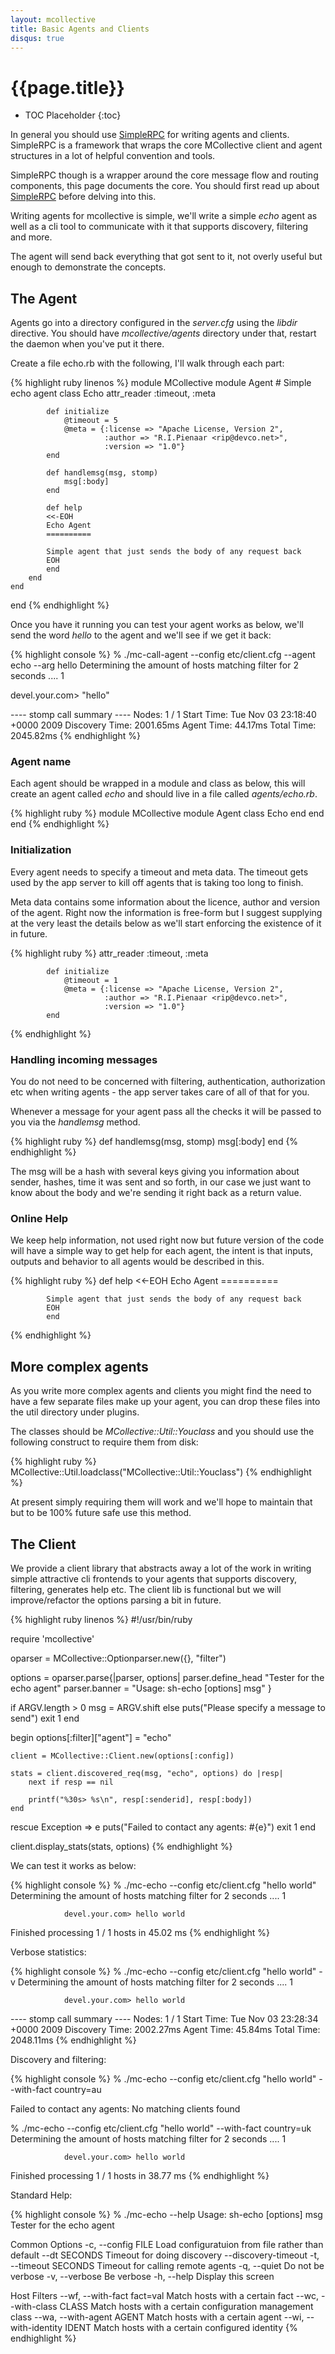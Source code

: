 ```yaml
---
layout: mcollective
title: Basic Agents and Clients
disqus: true
---
```

[SimpleRPCIntroduction]: /simplerpc/

# {{page.title}}

 * TOC Placeholder
 {:toc}

In general you should use [SimpleRPC][SimpleRPCIntroduction] for writing agents and clients.  SimpleRPC is a framework that wraps the core MCollective client and agent structures in a lot of helpful convention and tools.

SimpleRPC though is a wrapper around the core message flow and routing components, this page documents the core.  You should first read up about [SimpleRPC][SimpleRPCIntroduction] before delving into this.

Writing agents for mcollective is simple, we'll write a simple _echo_ agent as well as a cli tool to communicate with it that supports discovery, filtering and more.

The agent will send back everything that got sent to it, not overly useful but enough to demonstrate the concepts.

## The Agent

Agents go into a directory configured in the _server.cfg_ using the _libdir_ directive.  You should have _mcollective/agents_ directory under that, restart the daemon when you've put it there.

Create a file echo.rb with the following, I'll walk through each part:

{% highlight ruby linenos %}
module MCollective
    module Agent
        # Simple echo agent
        class Echo
            attr_reader :timeout, :meta

            def initialize
                @timeout = 5
                @meta = {:license => "Apache License, Version 2",
                         :author => "R.I.Pienaar <rip@devco.net>",
                         :version => "1.0"}
            end

            def handlemsg(msg, stomp)
                msg[:body]
            end

            def help
            <<-EOH
            Echo Agent
            ==========

            Simple agent that just sends the body of any request back
            EOH
            end
        end
    end
end
{% endhighlight %}

Once you have it running you can test your agent works as below, we'll send the word _hello_ to the agent and we'll see if we get it back:

{% highlight console %}
% ./mc-call-agent --config etc/client.cfg --agent echo --arg hello
Determining the amount of hosts matching filter for 2 seconds .... 1

devel.your.com>
"hello"

---- stomp call summary ----
           Nodes: 1 / 1
      Start Time: Tue Nov 03 23:18:40 +0000 2009
  Discovery Time: 2001.65ms
      Agent Time: 44.17ms
      Total Time: 2045.82ms
{% endhighlight %}


### Agent name
Each agent should be wrapped in a module and class as below, this will create an agent called _echo_ and should live in a file called _agents/echo.rb_.

{% highlight ruby %}
module MCollective
    module Agent
        class Echo
        end
    end
end
{% endhighlight %}

### Initialization
Every agent needs to specify a timeout and meta data.  The timeout gets used by the app server to kill off agents that is taking too long to finish.

Meta data contains some information about the licence, author and version of the agent.  Right now the information is free-form but I suggest supplying at the very least the details below as we'll start enforcing the existence of it in future.

{% highlight ruby %}
            attr_reader :timeout, :meta

            def initialize
                @timeout = 1
                @meta = {:license => "Apache License, Version 2",
                         :author => "R.I.Pienaar <rip@devco.net>",
                         :version => "1.0"}
            end
{% endhighlight %}

### Handling incoming messages
You do not need to be concerned with filtering, authentication, authorization etc when writing agents - the app server takes care of all of that for you.

Whenever a message for your agent pass all the checks it will be passed to you via the _handlemsg_ method.

{% highlight ruby %}
            def handlemsg(msg, stomp)
                msg[:body]
            end
{% endhighlight %}

The msg will be a hash with several keys giving you information about sender, hashes, time it was sent and so forth, in our case we just want to know about the body and we're sending it right back as a return value.

### Online Help
We keep help information, not used right now but future version of the code will have a simple way to get help for each agent, the intent is that inputs, outputs and behavior to all agents would be described in this.

{% highlight ruby %}
            def help
            <<-EOH
            Echo Agent
            ==========

            Simple agent that just sends the body of any request back
            EOH
            end
{% endhighlight %}

## More complex agents
As you write more complex agents and clients you might find the need to have a few separate files make up your agent, you can drop these files into the util directory under plugins.

The classes should be _MCollective::Util::Youclass_ and you should use the following construct to require them from disk:

{% highlight ruby %}
MCollective::Util.loadclass("MCollective::Util::Youclass")
{% endhighlight %}

At present simply requiring them will work and we'll hope to maintain that but to be 100% future safe use this method.

## The Client
We provide a client library that abstracts away a lot of the work in writing simple attractive cli frontends to your agents that supports discovery, filtering, generates help etc.  The client lib is functional but we will improve/refactor the options parsing a bit in future.

{% highlight ruby linenos %}
#!/usr/bin/ruby

require 'mcollective'

oparser = MCollective::Optionparser.new({}, "filter")

options = oparser.parse{|parser, options|
    parser.define_head "Tester for the echo agent"
    parser.banner = "Usage: sh-echo [options] msg"
}

if ARGV.length > 0
    msg = ARGV.shift
else
    puts("Please specify a message to send")
    exit 1
end

begin
    options[:filter]["agent"] = "echo"

    client = MCollective::Client.new(options[:config])

    stats = client.discovered_req(msg, "echo", options) do |resp|
        next if resp == nil

        printf("%30s> %s\n", resp[:senderid], resp[:body])
    end
rescue Exception => e
    puts("Failed to contact any agents: #{e}")
    exit 1
end

client.display_stats(stats, options)
{% endhighlight %}

We can test it works as below:

{% highlight console %}
% ./mc-echo --config etc/client.cfg "hello world"
Determining the amount of hosts matching filter for 2 seconds .... 1

                devel.your.com> hello world

Finished processing 1 / 1 hosts in 45.02 ms
{% endhighlight %}

Verbose statistics:

{% highlight console %}
% ./mc-echo --config etc/client.cfg "hello world" -v
Determining the amount of hosts matching filter for 2 seconds .... 1

                devel.your.com> hello world

---- stomp call summary ----
           Nodes: 1 / 1
      Start Time: Tue Nov 03 23:28:34 +0000 2009
  Discovery Time: 2002.27ms
      Agent Time: 45.84ms
      Total Time: 2048.11ms
{% endhighlight %}

Discovery and filtering:

{% highlight console %}
% ./mc-echo --config etc/client.cfg "hello world" --with-fact country=au

Failed to contact any agents: No matching clients found

% ./mc-echo --config etc/client.cfg "hello world" --with-fact country=uk
Determining the amount of hosts matching filter for 2 seconds .... 1

                devel.your.com> hello world

Finished processing 1 / 1 hosts in 38.77 ms
{% endhighlight %}

Standard Help:

{% highlight console %}
% ./mc-echo --help 
Usage: sh-echo [options] msg 
Tester for the echo agent

Common Options
    -c, --config FILE                Load configuratuion from file rather than default
        --dt SECONDS                 Timeout for doing discovery
        --discovery-timeout
    -t, --timeout SECONDS            Timeout for calling remote agents
    -q, --quiet                      Do not be verbose
    -v, --verbose                    Be verbose
    -h, --help                       Display this screen

Host Filters
        --wf, --with-fact fact=val   Match hosts with a certain fact
        --wc, --with-class CLASS     Match hosts with a certain configuration management class
        --wa, --with-agent AGENT     Match hosts with a certain agent
        --wi, --with-identity IDENT  Match hosts with a certain configured identity
{% endhighlight %}
